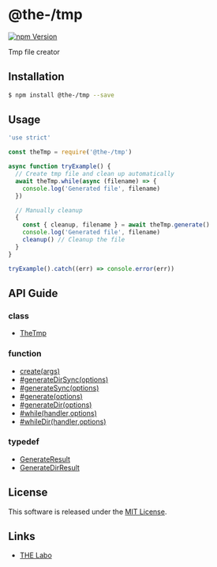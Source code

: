 @the-/tmp
==========

<!---
This file is generated by the-tmpl. Do not update manually.
--->

<!-- Badge Start -->
<a name="badges"></a>

[![npm Version][bd_npm_shield_url]][bd_npm_url]

[bd_repo_url]: https://github.com/the-labo/the
[bd_travis_url]: http://travis-ci.org/the-labo/the
[bd_travis_shield_url]: http://img.shields.io/travis/the-labo/the.svg?style=flat
[bd_travis_com_url]: http://travis-ci.com/the-labo/the
[bd_travis_com_shield_url]: https://api.travis-ci.com/the-labo/the.svg?token=
[bd_license_url]: https://github.com/the-labo/the/blob/master/LICENSE
[bd_npm_url]: http://www.npmjs.org/package/@the-/tmp
[bd_npm_shield_url]: http://img.shields.io/npm/v/@the-/tmp.svg?style=flat
[bd_standard_url]: http://standardjs.com/
[bd_standard_shield_url]: https://img.shields.io/badge/code%20style-standard-brightgreen.svg

<!-- Badge End -->


<!-- Description Start -->
<a name="description"></a>

Tmp file creator

<!-- Description End -->


<!-- Overview Start -->
<a name="overview"></a>



<!-- Overview End -->


<!-- Sections Start -->
<a name="sections"></a>

<!-- Section from "doc/readme/01.Installation.md.hbs" Start -->

<a name="section-doc-readme-01-installation-md"></a>

Installation
-----

```bash
$ npm install @the-/tmp --save
```


<!-- Section from "doc/readme/01.Installation.md.hbs" End -->

<!-- Section from "doc/readme/02.Usage.md.hbs" Start -->

<a name="section-doc-readme-02-usage-md"></a>

Usage
---------

```javascript
'use strict'

const theTmp = require('@the-/tmp')

async function tryExample() {
  // Create tmp file and clean up automatically
  await theTmp.while(async (filename) => {
    console.log('Generated file', filename)
  })

  // Manually cleanup
  {
    const { cleanup, filename } = await theTmp.generate()
    console.log('Generated file', filename)
    cleanup() // Cleanup the file
  }
}

tryExample().catch((err) => console.error(err))

```


<!-- Section from "doc/readme/02.Usage.md.hbs" End -->


<!-- Sections Start -->

<a name="api"></a>

## API Guide

### class
- [TheTmp](./doc/api/api.md#TheTmp)
### function
- [create(args)](./doc/api/api.md#create)
- [#generateDirSync(options)](./doc/api/api.md#TheTmp#generateDirSync)
- [#generateSync(options)](./doc/api/api.md#TheTmp#generateSync)
- [#generate(options)](./doc/api/api.md#TheTmp#generate)
- [#generateDir(options)](./doc/api/api.md#TheTmp#generateDir)
- [#while(handler,options)](./doc/api/api.md#TheTmp#while)
- [#whileDir(handler,options)](./doc/api/api.md#TheTmp#whileDir)
### typedef
- [GenerateResult](./doc/api/api.md#GenerateResult)
- [GenerateDirResult](./doc/api/api.md#GenerateDirResult)

<!-- LICENSE Start -->
<a name="license"></a>

License
-------
This software is released under the [MIT License](https://github.com/the-labo/the/blob/master/LICENSE).

<!-- LICENSE End -->


<!-- Links Start -->
<a name="links"></a>

Links
------

+ [THE Labo][the_labo_url]

[the_labo_url]: https://github.com/the-labo

<!-- Links End -->
